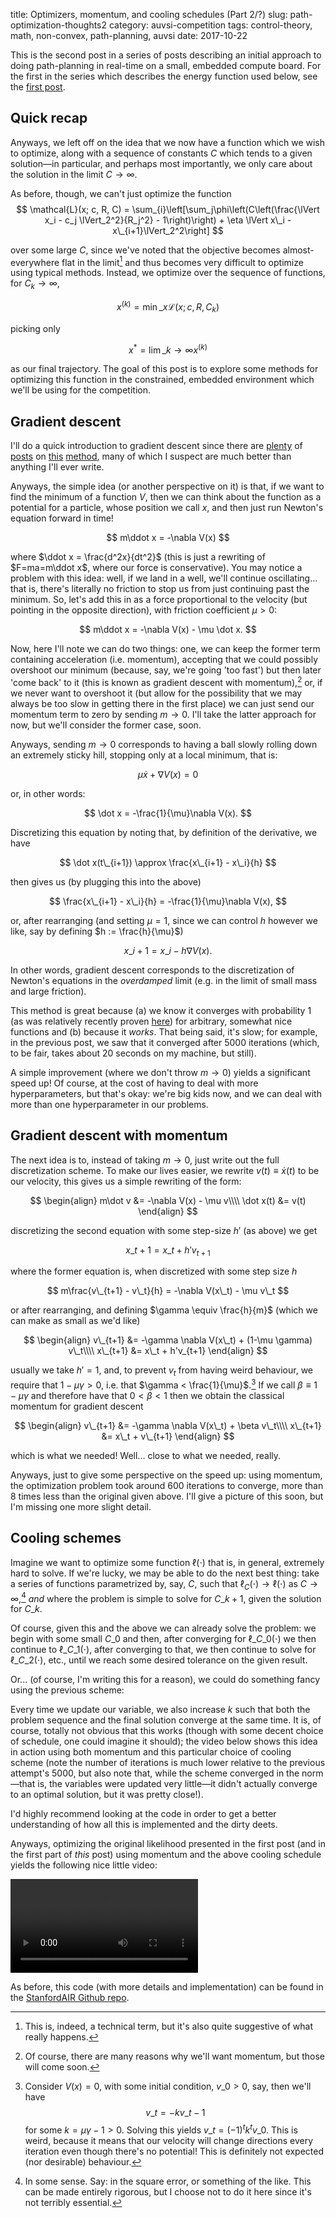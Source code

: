 title: Optimizers, momentum, and cooling schedules (Part 2/?)
slug: path-optimization-thoughts2
category: auvsi-competition
tags: control-theory, math, non-convex, path-planning, auvsi
date: 2017-10-22

This is the second post in a series of posts describing an initial approach to doing path-planning in real-time on a small, embedded compute board. For the first in the series which describes the energy function used below, see the [first post](/path-optimization-thoughts.html).

## Quick recap

Anyways, we left off on the idea that we now have a function which we wish to optimize, along with a sequence of constants $C$ which tends to a given solution—in particular, and perhaps most importantly, we only care about the solution in the limit $C\to\infty$.

As before, though, we can't just optimize the function
$$
\mathcal{L}(x; c, R, C) = \sum_{i}\left[\sum_j\phi\left(C\left(\frac{\lVert x_i - c_j \lVert_2^2}{R_j^2} - 1\right)\right) + \eta \lVert x\_i - x\_{i+1}\lVert_2^2\right]
$$

over some large $C$, since we've noted that the objective becomes almost-everywhere flat in the limit[^measure-theory] and thus becomes very difficult to optimize using typical methods. Instead, we optimize over the sequence of functions, for $C_k \to \infty$,

$$
x^{(k)} = \min\_x\mathcal{L}(x; c, R, C_k) 
$$

picking only

$$
x^* = \lim\_{k\to\infty} x^{(k)}
$$

as our final trajectory. The goal of this post is to explore some methods for optimizing this function in the constrained, embedded environment which we'll be using for the competition.

## Gradient descent

I'll do a quick introduction to gradient descent since there are [plenty](https://medium.com/ai-society/hello-gradient-descent-ef74434bdfa5) of [posts](https://machinelearningmastery.com/gradient-descent-for-machine-learning/) on [this](https://www.quora.com/What-is-an-intuitive-explanation-of-gradient-descent) [method](http://homes.soic.indiana.edu/classes/spring2012/csci/b553-hauserk/gradient_descent.pdf), many of which I suspect are much better than anything I'll ever write.

Anyways, the simple idea (or another perspective on it) is that, if we want to find the minimum of a function $V$, then we can think about the function as a potential for a particle, whose position we call $x$, and then just run Newton's equation forward in time!

$$
m\ddot x = -\nabla V(x)
$$

where $\ddot x = \frac{d^2x}{dt^2}$ (this is just a rewriting of $F=ma=m\ddot x$, where our force is conservative).  You may notice a problem with this idea: well, if we land in a well, we'll continue oscillating... that is, there's literally no friction to stop us from just continuing past the minimum. So, let's add this in as a force proportional to the velocity (but pointing in the opposite direction), with friction coefficient $\mu>0$:

$$
m\ddot x = -\nabla V(x) - \mu \dot x.
$$

Now, here I'll note we can do two things: one, we can keep the former term containing acceleration (i.e. momentum), accepting that we could possibly overshoot our minimum (because, say, we're going 'too fast') but then later 'come back' to it (this is known as gradient descent with momentum),[^momentum] or, if we never want to overshoot it (but allow for the possibility that we may always be too slow in getting there in the first place) we can just send our momentum term to zero by sending $m \to 0$. I'll take the latter approach for now, but we'll consider the former case, soon.

Anyways, sending $m\to 0$ corresponds to having a ball slowly rolling down an extremely sticky hill, stopping only at a local minimum, that is:

$$
\mu\dot x + \nabla V(x) = 0
$$

or, in other words:

$$
\dot x = -\frac{1}{\mu}\nabla V(x).
$$

Discretizing this equation by noting that, by definition of the derivative, we have

$$
\dot x(t\_{i+1}) \approx \frac{x\_{i+1} - x\_i}{h}
$$

then gives us (by plugging this into the above)

$$
\frac{x\_{i+1} - x\_i}{h} = -\frac{1}{\mu}\nabla V(x),
$$

or, after rearranging (and setting $\mu=1$, since we can control $h$ however we like, say by defining $h := \frac{h}{\mu}$)

$$
x\_{i+1} = x\_i - h\nabla V(x).
$$

In other words, gradient descent corresponds to the discretization of Newton's equations in the *overdamped* limit (e.g. in the limit of small mass and large friction).

This method is great because (a) we know it converges with probability 1 (as was relatively recently proven [here](https://arxiv.org/abs/1602.04915)) for arbitrary, somewhat nice functions and (b) because it *works*. That being said, it's slow; for example, in the previous post, we saw that it converged after 5000 iterations (which, to be fair, takes about 20 seconds on my machine, but still).

A simple improvement (where we don't throw $m\to 0$) yields a significant speed up! Of course, at the cost of having to deal with more hyperparameters, but that's okay: we're big kids now, and we can deal with more than one hyperparameter in our problems.

## Gradient descent with momentum
The next idea is to, instead of taking $m\to 0$, just write out the full discretization scheme. To make our lives easier, we rewrite $v(t) \equiv \dot x(t)$ to be our velocity, this gives us a simple rewriting of the form:

$$
\begin{align}
m\dot v &= -\nabla V(x) - \mu v\\\\
\dot x(t) &= v(t)
\end{align}
$$

discretizing the second equation with some step-size $h'$ (as above) we get

$$
x\_{t+1} = x\_t + h'v_{t+1}
$$

where the former equation is, when discretized with some step size $h$

$$
m\frac{v\_{t+1} - v\_t}{h} = -\nabla V(x\_t) - \mu v\_t
$$

or after rearranging, and defining $\gamma \equiv \frac{h}{m}$ (which we can make as small as we'd like)

$$
\begin{align}
v\_{t+1} &= -\gamma \nabla V(x\_t) + (1-\mu \gamma) v\_t\\\\
x\_{t+1} &= x\_t + h'v_{t+1}
\end{align}
$$

usually we take $h' = 1$, and, to prevent $v_t$ from having weird behaviour, we require that $1-\mu\gamma > 0$, i.e. that $\gamma < \frac{1}{\mu}$.[^oscillations] If we call $\beta \equiv 1 - \mu\gamma$ and therefore have that $0 < \beta  < 1$ then we obtain the classical momentum for gradient descent

$$
\begin{align}
v\_{t+1} &= -\gamma \nabla V(x\_t) + \beta v\_t\\\\
x\_{t+1} &= x\_t + v\_{t+1}
\end{align}
$$

which is what we needed! Well... close to what we needed, really.

Anyways, just to give some perspective on the speed up: using momentum, the optimization problem took around 600 iterations to converge, more than 8 times less than the original given above. I'll give a picture of this soon, but I'm missing one more slight detail.

## Cooling schemes

Imagine we want to optimize some function $\ell(\cdot)$ that is, in general, extremely hard to solve. If we're lucky, we may be able to do the next best thing: take a series of functions parametrized by, say, $C$, such that $\ell_C(\cdot) \to \ell(\cdot)$ as $C\to\infty$,[^approaches] *and* where the problem is simple to solve for $C\_{k+1}$, given the solution for $C\_k$.

Of course, given this and the above we can already solve the problem: we begin with some small $C\_0$ and then, after converging for $\ell\_{C\_0}(\cdot)$ we then continue to $\ell\_{C\_1}(\cdot)$, after converging to that, we then continue to solve for $\ell\_{C\_2}(\cdot)$, etc., until we reach some desired tolerance on the given result.

Or... (of course, I'm writing this for a reason), we could do something fancy using the previous scheme:

Every time we update our variable, we also increase $k$ such that both the problem sequence and the final solution converge at the same time. It is, of course, totally not obvious that this works (though with some decent choice of schedule, one could imagine it should); the video below shows this idea in action using both momentum and this particular choice of cooling scheme (note the number of iterations is much lower relative to the previous attempt's 5000, but also note that, while the scheme converged in the norm—that is, the variables were updated very little—it didn't actually converge to an optimal solution, but it was pretty close!).

I'd highly recommend looking at the code in order to get a better understanding of how all this is implemented and the dirty deets.

Anyways, optimizing the original likelihood presented in the first post (and in the first part of *this* post) using momentum and the above cooling schedule yields the following nice little video:


<video controls>
    <source src="/images/path-optimization-2/path_optimization_2.mp4" type="video/mp4">
</video>


As before, this code (with more details and implementation) can be found in the [StanfordAIR Github repo](https://github.com/StanfordAIR/optimization-sandbox).

<!-- Footnotes -->

[^measure-theory]: This is, indeed, a technical term, but it's also quite suggestive of what really happens.

[^momentum]: Of course, there are many reasons why we'll want momentum, but those will come soon.

[^oscillations]: Consider $V(x) = 0$, with some initial condition, $v\_0 > 0$, say, then we'll have
$$
v\_t = -k v\_{t-1}
$$
for some $k = \mu\gamma - 1>0$. Solving this yields $v\_{t} = (-1)^tk^t v\_{0}$. This is weird, because it means that our velocity will change directions every iteration even though there's no potential! This is definitely not expected (nor desirable) behaviour.

[^approaches]: In some sense. Say: in the square error, or something of the like. This can be made entirely rigorous, but I choose not to do it here since it's not terribly essential.